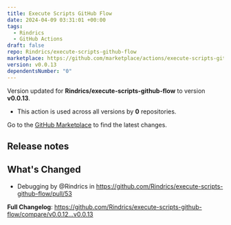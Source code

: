 ```yaml
---
title: Execute Scripts GitHub Flow
date: 2024-04-09 03:31:01 +00:00
tags:
  - Rindrics
  - GitHub Actions
draft: false
repo: Rindrics/execute-scripts-github-flow
marketplace: https://github.com/marketplace/actions/execute-scripts-github-flow
version: v0.0.13
dependentsNumber: "0"
---
```



Version updated for **Rindrics/execute-scripts-github-flow** to version **v0.0.13**.
- This action is used across all versions by **0** repositories.

Go to the [GitHub Marketplace](https://github.com/marketplace/actions/execute-scripts-github-flow) to find the latest changes.

## Release notes

<!-- Release notes generated using configuration in .github/release.yml at 5c24dc3520e1c1c7328389864aa2af5a284b59fa -->

## What's Changed
* Debugging by @Rindrics in https://github.com/Rindrics/execute-scripts-github-flow/pull/53


**Full Changelog**: https://github.com/Rindrics/execute-scripts-github-flow/compare/v0.0.12...v0.0.13
